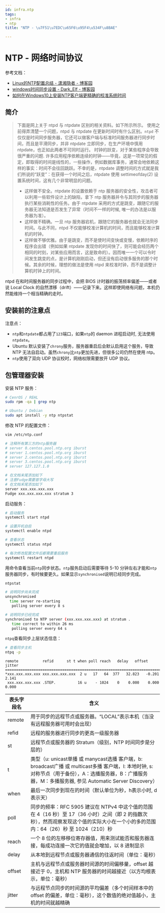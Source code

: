 ```yaml
---
id: infra.ntp
tags:
- infra
- ntp
title: "NTP - \u7F51\u7EDC\u65F6\u95F4\u534F\u8BAE"

---
```



# NTP - 网络时间协议
参考文档：

- [Linux的NTP配置总结 - 潇湘隐者 - 博客园](https://www.cnblogs.com/kerrycode/p/4744804.html)
- [windows时间同步设置 - Dark_Elf - 博客园](https://www.cnblogs.com/zhangdongyu/p/15674265.html)
- [如何在Windows10上安装NTP客户端更精确的校准系统时间](https://blog.minirplus.com/8808/)


## 简介
> 下面是网上关于 ntpd 与 ntpdate 区别的相关资料。如下所示所示。
> 使用之前得弄清楚一个问题，ntpd 与 ntpdate 在更新时间时有什么区别。`ntpd` 不仅仅是时间同步服务器，它还可以做客户端与标准时间服务器进行同步时间，而且是平滑同步，并非 ntpdate 立即同步，在生产环境中慎用 ntpdate，也正如此两者不可同时运行。
> 时钟的跃变，对于某些程序会导致很严重的问题. 许多应用程序依赖连续的时钟——毕竟，这是一项常见的假定，即取得的时间是线性的，一些操作，例如数据库事务，通常会地依赖这样的事实：时间不会往回跳跃。不幸的是，ntpdate 调整时间的方式就是我们所说的“跃变”：在获得一个时间之后，ntpdate 使用 settimeofday(2) 设置系统时间，这有几个非常明显的问题。
> - 这样做不安全。ntpdate 的设置依赖于 ntp 服务器的安全性，攻击者可以利用一些软件设计上的缺陷，拿下 ntp 服务器并令与其同步的服务器执行某些消耗性的任务。由于 ntpdate 采用的方式是跳变，跟随它的服务器无法知道是否发生了异常（时间不一样的时候, 唯一的办法是以服务器为准）。
> - 这样做不精确。一旦 ntp 服务器宕机，跟随它的服务器也就会无法同步时间。与此不同，ntpd 不仅能够校准计算机的时间，而且能够校准计算机的时钟。
> - 这样做不够优雅。由于是跳变，而不是使时间变快或变慢，依赖时序的程序会出错（例如如果 ntpdate 发现你的时间快了，则可能会经历两个相同的时刻，对某些应用而言，这是致命的）。因而唯一一个可以令时间发生跳变的点，是计算机刚刚启动，但还没有启动很多服务的那个时候。其余的时候，理想的做法是使用 ntpd 来校准时钟，而不是调整计算机时钟上的时间。
> 
ntpd 在和时间服务器的同步过程中，会把 BIOS 计时器的振荡频率偏差——或者说 Local Clock 的自然漂移（drift）——记录下来。这样即使网络有问题，本机仍然能维持一个相当精确的走时。



## 安装前的注意点
注意点：

- `ntp`和`ntpdate`都占用了`123`端口，如果`ntp`的 daemon 进程启动时, 无法使用`ntpdate`。
- Ubuntu 默认安装了`chrony`服务，服务器重启后会默认启用这个服务，导致 NTP 无法自启动。虽然`chrony`比`ntp`更加先进，但很多公司仍然在使用 ntp。
- `ntp`使用了双向 UDP 协议校时，网络权限需要放开 UDP 协议。


## 包管理器安装
安装 NTP 服务：
```bash
# CenrOS / REHL
sudo rpm -qa | grep ntp

# Ubuntu / Debian
sudo apt install -y ntp ntpstat
```
修改 NTP 的配置文件：
```bash
vim /etc/ntp.conf

# 注释所有第三方的ntp服务器
# server 0.centos.pool.ntp.org iburst
# server 1.centos.pool.ntp.org iburst
# server 2.centos.pool.ntp.org iburst
# server 3.centos.pool.ntp.org iburst
# server 127.127.1.0

# 在文档末尾添加如下
# 注意Fudge需要首字母大写
# 在文档末尾添加如下
server xxx.xxx.xxx.xxx
Fudge xxx.xxx.xxx.xxx stratum 3
```
启动服务：
```bash
# 启动服务
systemctl start ntpd

# 设置开机自启
systemctl enable ntpd

# 查看状态
systemctl status ntpd

# 每次修改配置文件后都需要重启服务
systemctl restart ntpd
```
用命令查看当前`ntp`同步状态。`ntp`服务启动后需要等待 5-10 分钟左右才能和`ntp`服务器同步，有时候要更久。如果显示`synchronised`说明已经同步完成。
```bash
ntpstat

# 说明同步尚未完成
unsynchronised
  time server re-starting
   polling server every 8 s

# 说明同步已经完成
synchronised to NTP server (xxx.xxx.xxx.xxx) at stratum .
   time correct to within 26 ms
   polling server every 64 s
```
`ntpq`查看同步上层状态信息：
```bash
# 查看同步主机
ntpq -p
```
```
remote           refid      st t when poll reach   delay   offset  jitter
==============================================================================
*xxx.xxx.xxx.xxx xxx.xxx.xxx.xxx  2 u   17   64  377   32.823   -0.201   2.141
 xxx.xxx.xxx.xxx .STEP.          16 u    - 1024    0    0.000    0.000   0.000
```
| 表头字段名 | 含义 |
| --- | --- |
| remote | 用于同步的远程节点或服务器。“LOCAL”表示本机（当没有远程服务器可用时会出现） |
| refid | 远程的服务器进行同步的更高一级服务器 |
| st | 远程节点或服务器的 Stratum（级别，NTP 时间同步是分层的） |
| t | 类型（u: unicast单播 或 manycast选播 客户端，b: broadcast广播 或 multicast多播 客户端，l: 本地时钟, s: 对称节点（用于备份），A：选播服务器，B：广播服务器，M：多播服务器, 参见 Automatic Server Discovery） |
| when | 最后一次同步到现在的时间（默认单位为秒，h表示小时, d 表示天） |
| poll | 同步的频率：RFC 5905 建议在 NTPv4 中这个值的范围在 4（16 秒）至 17（36 小时）之间（即 2 的指数次秒），然而观察发现这个值的实际大小在一个小的多的范围内：64（26）秒 至 1024（210）秒 |
| reach | 一个 8 位的左移移位寄存器值，用来测试能否和服务器连接，每成功连接一次它的值就会增加，以 8 进制显示 |
| delay | 从本地到远程节点或服务器通信的往返时间（单位：毫秒） |
| offset | 主机与远程节点或服务器时间源的时间偏移量，offset 越接近于 0，主机和 NTP 服务器的时间越接近（以方均根表示，单位：毫秒） |
| jitter | 与远程节点同步的时间源的平均偏差（多个时间样本中的 offset 的偏差，单位：毫秒），这个数值的绝对值越小，主机的时间就越精确 |

